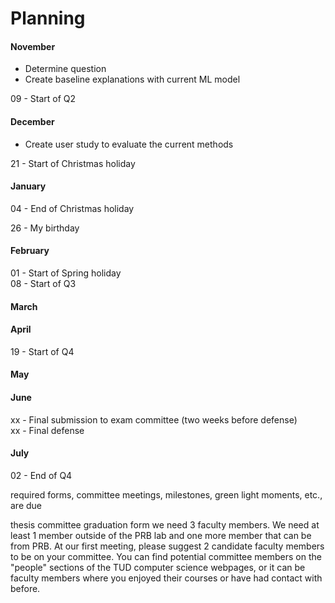 # Planning

#### November
* Determine question
* Create baseline explanations with current ML model

09 - Start of Q2

#### December
* Create user study to evaluate the current methods

21 - Start of Christmas holiday

#### January
04 - End of Christmas holiday

26 - My birthday

#### February
01 - Start of Spring holiday  
08 - Start of Q3

#### March

#### April
19 - Start of Q4

#### May

#### June
xx - Final submission to exam committee (two weeks before defense)  
xx - Final defense

#### July
02 - End of Q4


required forms, committee meetings, milestones, green light moments, etc., are due

thesis committee graduation form we need 3 faculty members. We need at least 1 member outside of the PRB lab and one more member that can be from PRB. At our first meeting, please suggest 2 candidate faculty members to be on your committee. You can find potential committee members on the "people" sections of the TUD computer science webpages, or it can be faculty members where you enjoyed their courses or have had contact with before.
